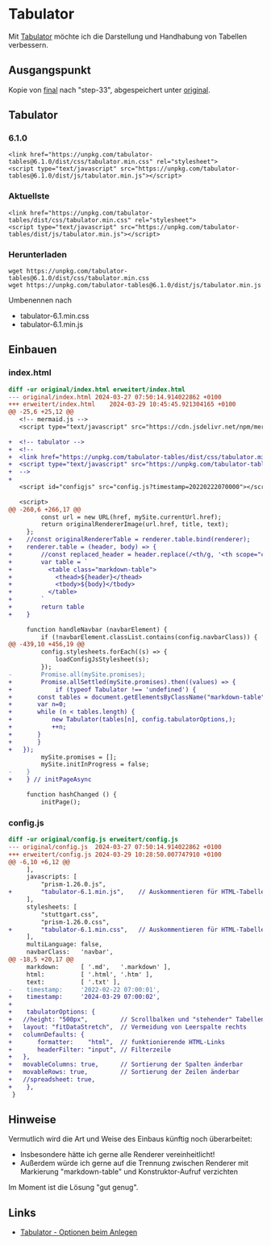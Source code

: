 Tabulator
=========

Mit [Tabulator](https://tabulator.info) möchte ich
die Darstellung und Handhabung von Tabellen verbessern.

## Ausgangspunkt

Kopie von [final](../final) nach "step-33",
abgespeichert unter [original](original).

## Tabulator

### 6.1.0

```
<link href="https://unpkg.com/tabulator-tables@6.1.0/dist/css/tabulator.min.css" rel="stylesheet">
<script type="text/javascript" src="https://unpkg.com/tabulator-tables@6.1.0/dist/js/tabulator.min.js"></script>
```

### Aktuellste

```
<link href="https://unpkg.com/tabulator-tables/dist/css/tabulator.min.css" rel="stylesheet">
<script type="text/javascript" src="https://unpkg.com/tabulator-tables/dist/js/tabulator.min.js"></script>
```

### Herunterladen

```
wget https://unpkg.com/tabulator-tables@6.1.0/dist/css/tabulator.min.css
wget https://unpkg.com/tabulator-tables@6.1.0/dist/js/tabulator.min.js
```

Umbenennen nach

- tabulator-6.1.min.css
- tabulator-6.1.min.js

## Einbauen

### index.html

```diff
diff -ur original/index.html erweitert/index.html
--- original/index.html	2024-03-27 07:50:14.914022862 +0100
+++ erweitert/index.html	2024-03-29 10:45:45.921304165 +0100
@@ -25,6 +25,12 @@
   <!-- mermaid.js -->
   <script type="text/javascript" src="https://cdn.jsdelivr.net/npm/mermaid/dist/mermaid.min.js"></script>
 
+  <!-- tabulator -->
+  <!--
+  <link href="https://unpkg.com/tabulator-tables/dist/css/tabulator.min.css" rel="stylesheet">
+  <script type="text/javascript" src="https://unpkg.com/tabulator-tables/dist/js/tabulator.min.js"></script>
+  -->
+
   <script id="configjs" src="config.js?timestamp=20220222070000"></script>
 
   <script>
@@ -260,6 +266,17 @@
         const url = new URL(href, mySite.currentUrl.href);
         return originalRendererImage(url.href, title, text);
     };
+    //const originalRendererTable = renderer.table.bind(renderer);
+    renderer.table = (header, body) => {
+        //const replaced_header = header.replace(/<th/g, '<th scope="col"')
+        var table = `
+          <table class="markdown-table">
+            <thead>${header}</thead>
+            <tbody>${body}</tbody>
+          </table>
+        `
+        return table
+    }
 
     function handleNavbar (navbarElement) {
         if (!navbarElement.classList.contains(config.navbarClass)) {
@@ -439,10 +456,19 @@
         config.stylesheets.forEach((s) => {
             loadConfigJsStylesheet(s);
         });
-        Promise.all(mySite.promises);
+        Promise.allSettled(mySite.promises).then((values) => {
+            if (typeof Tabulator !== 'undefined') {
+		const tables = document.getElementsByClassName("markdown-table");
+		var n=0;
+		while (n < tables.length) {
+		    new Tabulator(tables[n], config.tabulatorOptions,);
+		    ++n;
+		}
+	    }
+	});
         mySite.promises = [];
         mySite.initInProgress = false;
-    }
+    } // initPageAsync
 
     function hashChanged () {
         initPage();
```

### config.js

```diff
diff -ur original/config.js erweitert/config.js
--- original/config.js	2024-03-27 07:50:14.914022862 +0100
+++ erweitert/config.js	2024-03-29 10:28:50.007747910 +0100
@@ -6,10 +6,12 @@
     ],
     javascripts: [
         "prism-1.26.0.js",
+        "tabulator-6.1.min.js",    // Auskommentieren für HTML-Tabellen
     ],
     stylesheets: [
         "stuttgart.css",
         "prism-1.26.0.css",
+        "tabulator-6.1.min.css",   // Auskommentieren für HTML-Tabellen
     ],
     multiLanguage: false,
     navbarClass:   'navbar',
@@ -18,5 +20,17 @@
     markdown:      [ '.md',   '.markdown' ],
     html:          [ '.html', '.htm' ],
     text:          [ '.txt' ],
-    timestamp:     '2022-02-22 07:00:01',
+    timestamp:     '2024-03-29 07:00:02',
+
+    tabulatorOptions: {
+	//height: "500px",         // Scrollbalken und "stehender" Tabellenkopf
+	layout: "fitDataStretch",  // Vermeidung von Leerspalte rechts
+	columnDefaults: {
+	    formatter:    "html",  // funktionierende HTML-Links
+	    headerFilter: "input", // Filterzeile
+	},
+	movableColumns: true,      // Sortierung der Spalten änderbar
+	movableRows: true,         // Sortierung der Zeilen änderbar
+	//spreadsheet: true,
+    },
 }
```

## Hinweise


Vermutlich wird die Art und Weise des Einbaus künftig noch überarbeitet:

- Insbesondere hätte ich gerne alle Renderer vereinheitlicht!
- Außerdem würde ich gerne auf die Trennung zwischen Renderer mit Markierung "markdown-table"
  und Konstruktor-Aufruf verzichten

Im Moment ist die Lösung "gut genug".

## Links

- [Tabulator - Optionen beim Anlegen](https://tabulator.info/docs/6.1/options)
